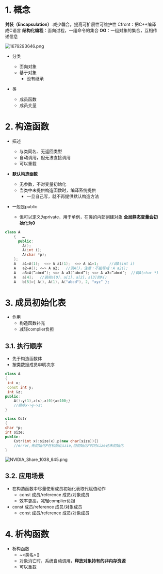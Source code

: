 # 1. 概念
**封装（Encapsulation）**:减少耦合，提高可扩展性可维护性
Cfront：把C++编译成C语言
**结构化编程**：面向过程，一组命令的集合
**OO**：一组对象的集合，互相传递信息


![1676293646.png](https://chillcharlie-img.oss-cn-hangzhou.aliyuncs.com/imgae/2023/02/13/982ebc5e9c8dbdd7bed64a0101370468_1676293646.png)

- 分类
	- 面向对象
	- 基于对象
		- 没有继承


- 类
	- 成员函数
	- 成员变量
# 2. 构造函数

- 描述
	- 与类同名、无返回类型
	- 自动调用，但无法直接调用
	- 可以重载

- **默认构造函数**
	- 无参数，不对变量初始化
	- 当类中未提供构造函数时，编译系统提供
		- 一旦自己写，就不再提供默认构造方法
- 一般是public
	- 但可以定义为private，用于单例，在类的内部创建对象
**全局静态变量会初始化为0**



```cpp
class A
	{   …
	  public:
		A();
		A(int i);
		A(char *p);
	};
	A   a1=A(1);  <=> A a1(1);  <=> A a1=1; 	//调A(int i)
	A   a2=A(); <=> A a2; 	//调A()，注意：不能写成：A a2();
	A   a3=A(“abcd”); <=> A a3(“abcd”); <=> A a3=“abcd”;  //调A(char *)
	A   a[4]; 	//调用a[0]、a[1]、a[2]、a[3]的A()
	A   b[5]={ A(), A(1), A("abcd"), 2, "xyz“ };
```



# 3. 成员初始化表
- 作用
	- 构造函数补充
	- 减轻complier负担
## 3.1. 执行顺序
- 先于构造函数体
- 按类数据成员申明次序

```cpp
class A
{
 int x;
 const int y;
 int &z;
public:
	A():y(1),z(x),x(0){x=100;} 
	//顺序x->y->z;
}
```

```cpp
class Cstr
{
char *p;
int size;
public:
	Cstr(int x):size(x),p(new char[size]){}
	//error,先初始化P在初始化szie,但初始化P时时size还未初始化
}
```

![NVIDIA_Share_1038_645.png](https://chillcharlie-img.oss-cn-hangzhou.aliyuncs.com/imgae/2023/02/18/af6db0badba9008bd0ae6ebb1193df7c_NVIDIA_Share_1038_645.png)


## 3.2. 应用场景
- 在构造函数中尽量使用成员初始化表取代赋值动作
	- const 成员/reference 成员/对象成员
	- 效率更高，减轻complier负担
- const 成员/reference 成员/对象成员
	- const 成员/reference 成员/对象成员



# 4. 析构函数
- 析构函数
	- ~<类名>()
	- 对象消亡时，系统自动调用，**释放对象持有的非内存资源**
	- 可以重载